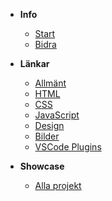 - **Info**
  - [Start](/)
  - [Bidra](info/contributing.md)

- **Länkar**
  - [Allmänt](links/general.md)
  - [HTML](links/html.md)
  - [CSS](links/css.md)
  - [JavaScript](links/javascript.md)
  - [Design](links/design.md)
  - [Bilder](links/images.md)
  - [VSCode Plugins](links/vscode-plugins.md)

- **Showcase**
  - [Alla projekt](showcase/list.md)